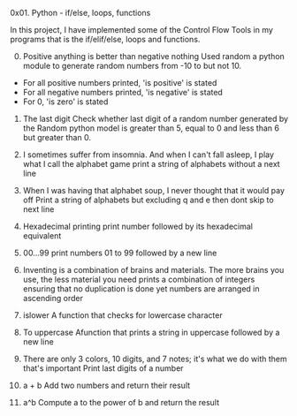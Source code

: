 0x01. Python - if/else, loops, functions

In this project, I have implemented some of the Control Flow Tools in my programs that is the if/elif/else, loops and functions.

0. Positive anything is better than negative nothing
	Used random a python module to generate random numbers from -10 to but not 10.
- For all positive numbers printed, 'is positive' is stated
- For all negative numbers printed, 'is negative' is stated
- For 0, 'is zero' is stated

1. The last digit
	Check whether last digit of a random number generated by the Random python model is greater than 5, equal to 0 and less than 6 but greater than 0.

2. I sometimes suffer from insomnia. And when I can't fall asleep, I play what I call the alphabet game
	print a string of alphabets without a next line

3. When I was having that alphabet soup, I never thought that it would pay off
	Print a string of alphabets but excluding q and e then dont skip to next line

4. Hexadecimal printing
	print number followed by its hexadecimal equivalent

5. 00...99
	print numbers 01 to 99 followed by a new line

6. Inventing is a combination of brains and materials. The more brains you use, the less material you need
	prints a combination of integers ensuring that no duplication is done yet numbers are arranged in ascending order

7. islower
	A function that checks for lowercase character

8. To uppercase
	Afunction that prints a string in uppercase followed by a new line

9. There are only 3 colors, 10 digits, and 7 notes; it's what we do with them that's important
	Print last digits of a number

10. a + b
	Add two numbers and return their result

11. a^b
	Compute a to the power of b and return the result

